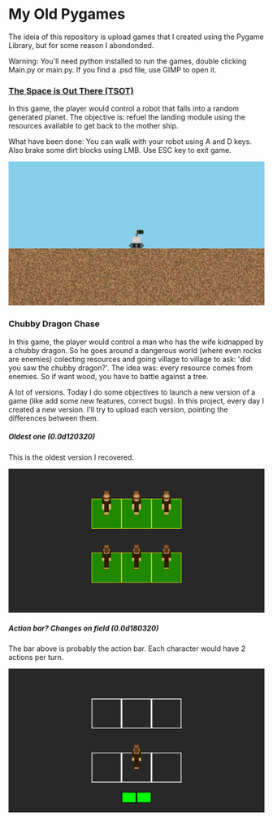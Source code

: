 # My Old Pygames

The ideia of this repository is upload games that I created using the Pygame Library, but for some reason I abondonded.

Warning: You'll need python installed to run the games, double clicking Main.py or main.py. If you find a .psd file, use GIMP to open it.


### [The Space is Out There (TSOT)](TSOT.zip)
In this game, the player would control a robot that falls into a random generated planet. The objective is: refuel the landing module using the resources available to get back to the mother ship.

What have been done: You can walk with your robot using A and D keys. Also brake some dirt blocks using LMB. Use ESC key to exit game.

![TSOT print](TSOT_print1.png)


### Chubby Dragon Chase
In this game, the player would control a man who has the wife kidnapped by a chubby dragon. So he goes around a dangerous world (where even rocks are enemies) colecting resources and going village to village to ask: 'did you saw the chubby dragon?'. The idea was: every resource comes from enemies. So if want wood, you have to battle against a tree.

A lot of versions. Today I do some objectives to launch a new version of a game (like add some new features, correct bugs). In this project, every day I created a new version. I'll try to upload each version, pointing the differences between them.

##### Oldest one (0.0d120320)
This is the oldest version I recovered.

![CDC print 1](cdc_print1.png)

##### Action bar? Changes on field (0.0d180320)
The bar above is probably the action bar. Each character would have 2 actions per turn.

![CDC print 2](cdc_print2.png)
